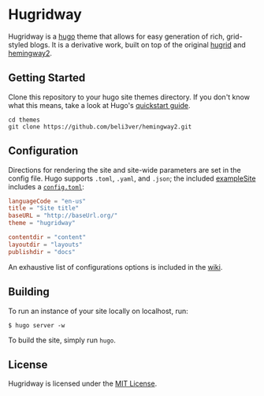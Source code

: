 # Hugridway

Hugridway is a [hugo](https://github.com/spf13/hugo) theme that allows for easy generation of rich, grid-styled blogs. It is a derivative work, built on top of the original [hugrid](https://github.com/aerohub/hugrid) and [hemingway2](https://github.com/beli3ver/hemingway2).

## Getting Started

Clone this repository to your hugo site themes directory. If you don't know what this means, take a look at Hugo's [quickstart guide](https://gohugo.io/overview/quickstart/).

```
cd themes
git clone https://github.com/beli3ver/hemingway2.git
```

## Configuration

Directions for rendering the site and site-wide parameters are set in the config file. Hugo supports `.toml`, `.yaml`, and `.json`; the included [exampleSite](https://github.com/uncommonhacks/hugridway/tree/master/exampleSite) includes a [`config.toml`](https://github.com/uncommonhacks/hugridway/blob/master/exampleSite/config.toml):

```toml
languageCode = "en-us"
title = "Site title"
baseURL = "http://baseUrl.org/"
theme = "hugridway"

contentdir = "content"
layoutdir = "layouts"
publishdir = "docs"
```

An exhaustive list of configurations options is included in the [wiki](https://github.com/uncommonhacks/hugridway/wiki).


## Building

To run an instance of your site locally on localhost, run:

```
$ hugo server -w
```

To build the site, simply run `hugo`.

## License

Hugridway is licensed under the [MIT License](LICENSE.md).

